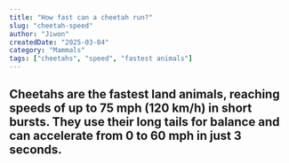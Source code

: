 ```yaml
---
title: "How fast can a cheetah run?"
slug: "cheetah-speed"
author: "Jiwon"
createdDate: "2025-03-04"
category: "Mammals"
tags: ["cheetahs", "speed", "fastest animals"]
---
```

Cheetahs are the **fastest land animals**, reaching speeds of up to **75 mph (120 km/h)** in short bursts. They use their **long tails** for balance and can accelerate from **0 to 60 mph in just 3 seconds**.
---

